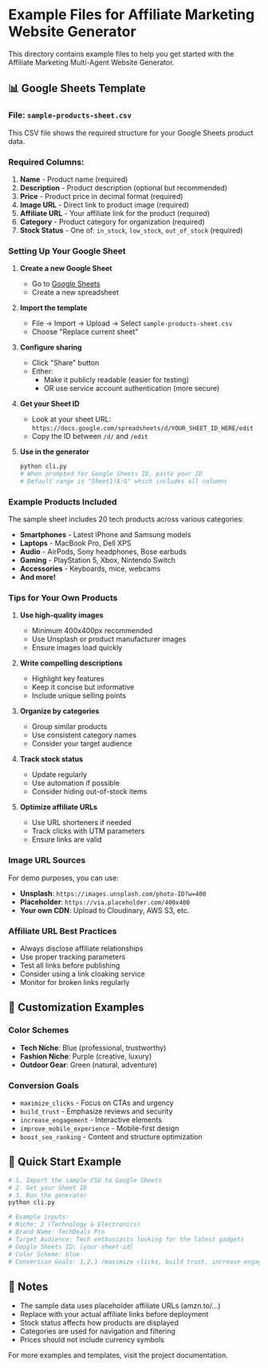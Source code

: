 # Example Files for Affiliate Marketing Website Generator

This directory contains example files to help you get started with the Affiliate Marketing Multi-Agent Website Generator.

## 📊 Google Sheets Template

### File: `sample-products-sheet.csv`

This CSV file shows the required structure for your Google Sheets product data. 

### Required Columns:

1. **Name** - Product name (required)
2. **Description** - Product description (optional but recommended)
3. **Price** - Product price in decimal format (required)
4. **Image URL** - Direct link to product image (required)
5. **Affiliate URL** - Your affiliate link for the product (required)
6. **Category** - Product category for organization (required)
7. **Stock Status** - One of: `in_stock`, `low_stock`, `out_of_stock` (required)

### Setting Up Your Google Sheet

1. **Create a new Google Sheet**
   - Go to [Google Sheets](https://sheets.google.com)
   - Create a new spreadsheet

2. **Import the template**
   - File → Import → Upload → Select `sample-products-sheet.csv`
   - Choose "Replace current sheet"

3. **Configure sharing**
   - Click "Share" button
   - Either:
     - Make it publicly readable (easier for testing)
     - OR use service account authentication (more secure)

4. **Get your Sheet ID**
   - Look at your sheet URL: `https://docs.google.com/spreadsheets/d/YOUR_SHEET_ID_HERE/edit`
   - Copy the ID between `/d/` and `/edit`

5. **Use in the generator**
   ```bash
   python cli.py
   # When prompted for Google Sheets ID, paste your ID
   # Default range is "Sheet1!A:G" which includes all columns
   ```

### Example Products Included

The sample sheet includes 20 tech products across various categories:
- **Smartphones** - Latest iPhone and Samsung models
- **Laptops** - MacBook Pro, Dell XPS
- **Audio** - AirPods, Sony headphones, Bose earbuds
- **Gaming** - PlayStation 5, Xbox, Nintendo Switch
- **Accessories** - Keyboards, mice, webcams
- **And more!**

### Tips for Your Own Products

1. **Use high-quality images**
   - Minimum 400x400px recommended
   - Use Unsplash or product manufacturer images
   - Ensure images load quickly

2. **Write compelling descriptions**
   - Highlight key features
   - Keep it concise but informative
   - Include unique selling points

3. **Organize by categories**
   - Group similar products
   - Use consistent category names
   - Consider your target audience

4. **Track stock status**
   - Update regularly
   - Use automation if possible
   - Consider hiding out-of-stock items

5. **Optimize affiliate URLs**
   - Use URL shorteners if needed
   - Track clicks with UTM parameters
   - Ensure links are valid

### Image URL Sources

For demo purposes, you can use:
- **Unsplash**: `https://images.unsplash.com/photo-ID?w=400`
- **Placeholder**: `https://via.placeholder.com/400x400`
- **Your own CDN**: Upload to Cloudinary, AWS S3, etc.

### Affiliate URL Best Practices

- Always disclose affiliate relationships
- Use proper tracking parameters
- Test all links before publishing
- Consider using a link cloaking service
- Monitor for broken links regularly

## 🎨 Customization Examples

### Color Schemes
- **Tech Niche**: Blue (professional, trustworthy)
- **Fashion Niche**: Purple (creative, luxury)
- **Outdoor Gear**: Green (natural, adventure)

### Conversion Goals
- `maximize_clicks` - Focus on CTAs and urgency
- `build_trust` - Emphasize reviews and security
- `increase_engagement` - Interactive elements
- `improve_mobile_experience` - Mobile-first design
- `boost_seo_ranking` - Content and structure optimization

## 🚀 Quick Start Example

```bash
# 1. Import the sample CSV to Google Sheets
# 2. Get your Sheet ID
# 3. Run the generator
python cli.py

# Example inputs:
# Niche: 2 (Technology & Electronics)
# Brand Name: TechDeals Pro
# Target Audience: Tech enthusiasts looking for the latest gadgets
# Google Sheets ID: [your-sheet-id]
# Color Scheme: blue
# Conversion Goals: 1,2,3 (maximize clicks, build trust, increase engagement)
```

## 📝 Notes

- The sample data uses placeholder affiliate URLs (amzn.to/...)
- Replace with your actual affiliate links before deployment
- Stock status affects how products are displayed
- Categories are used for navigation and filtering
- Prices should not include currency symbols

For more examples and templates, visit the project documentation.